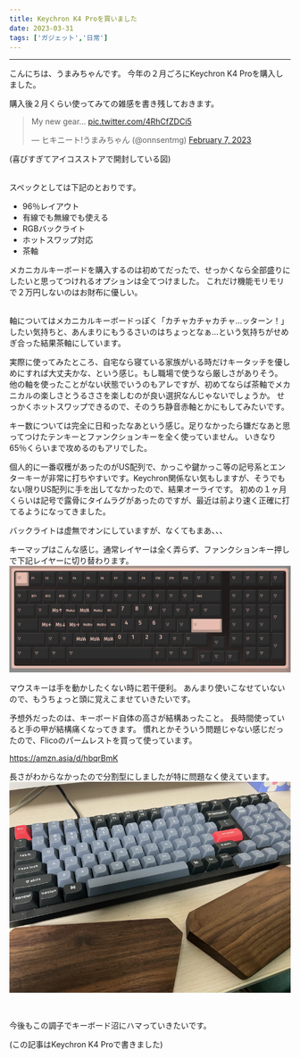 ```yaml
---
title: Keychron K4 Proを買いました
date: 2023-03-31
tags: ['ガジェット','日常']
---
```

---
こんにちは、うまみちゃんです。
今年の２月ごろにKeychron K4 Proを購入しました。

購入後２月くらい使ってみての雑感を書き残しておきます。

<blockquote class="twitter-tweet"><p lang="en" dir="ltr">My new gear… <a href="https://t.co/4RhCfZDCi5">pic.twitter.com/4RhCfZDCi5</a></p>&mdash; ヒキニート!うまみちゃん (@onnsentmg) <a href="https://twitter.com/onnsentmg/status/1622882739924922368?ref_src=twsrc%5Etfw">February 7, 2023</a></blockquote> <script async src="https://platform.twitter.com/widgets.js" charset="utf-8"></script>

(喜びすぎてアイコスストアで開封している図)
<br>
<br>

スペックとしては下記のとおりです。

* 96％レイアウト
* 有線でも無線でも使える
* RGBバックライト
* ホットスワップ対応
* 茶軸

メカニカルキーボードを購入するのは初めてだったで、せっかくなら全部盛りにしたいと思ってつけれるオプションは全てつけました。
これだけ機能モリモリで２万円しないのはお財布に優しい。
<br>
<br>

軸についてはメカニカルキーボードっぽく「カチャカチャカチャ…ッターン！」したい気持ちと、あんまりにもうるさいのはちょっとなぁ…という気持ちがせめぎ合った結果茶軸にしています。

実際に使ってみたところ、自宅なら寝ている家族がいる時だけキータッチを優しめにすれば大丈夫かな、という感じ。もし職場で使うなら厳しさがありそう。
他の軸を使ったことがない状態でいうのもアレですが、初めてならば茶軸でメカニカルの楽しさとうるささを楽しむのが良い選択なんじゃないでしょうか。
せっかくホットスワップできるので、そのうち静音赤軸とかにもしてみたいです。

キー数については完全に日和ったなあという感じ。足りなかったら嫌だなあと思ってつけたテンキーとファンクションキーを全く使っていません。
いきなり65％くらいまで攻めるのもアリでした。

個人的に一番収穫があったのがUS配列で、かっこや鍵かっこ等の記号系とエンターキーが非常に打ちやすいです。Keychron関係ない気もしますが、そうでもない限りUS配列に手を出してなかったので、結果オーライです。
初めの１ヶ月くらいは記号で露骨にタイムラグがあったのですが、最近は前より速く正確に打てるようになってきました。


バックライトは虚無でオンにしていますが、なくてもまあ、、、  


キーマップはこんな感じ。通常レイヤーは全く弄らず、ファンクションキー押しで下記レイヤーに切り替わります。
<img alt="picture 1" src="images/2023-04-06-KeychronK4Pro-1680711119235.png" />  

マウスキーは手を動かしたくない時に若干便利。
あんまり使いこなせていないので、もうちょっと頭に覚えこませていきたいです。


予想外だったのは、キーボード自体の高さが結構あったこと。
長時間使っていると手の甲が結構痛くなってきます。
慣れとかそういう問題じゃない感じだったので、Flicoのパームレストを買って使っています。

https://amzn.asia/d/hbqrBmK

長さがわからなかったので分割型にしましたが特に問題なく使えています。
<img alt="picture 2" src="images/2023-04-06-KeychronK4Pro-1680712678678.png" />  

<br>

今後もこの調子でキーボード沼にハマっていきたいです。

(この記事はKeychron K4 Proで書きました)
